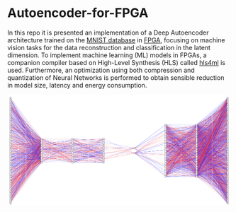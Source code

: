 # Autoencoder-for-FPGA
In this repo it is presented an implementation of a Deep Autoencoder architecture trained
on the [MNIST database](https://en.wikipedia.org/wiki/MNIST_database) in [FPGA](https://en.wikipedia.org/wiki/Field-programmable_gate_array), focusing on machine vision tasks for the data reconstruction and classification in the latent dimension.
To implement machine learning (ML) models in FPGAs, a companion compiler based on High-Level Synthesis (HLS) called [hls4ml](https://fastmachinelearning.org/hls4ml/#:~:text=hls4ml%20is%20a%20Python%20package,configured%20for%20your%20use%2Dcase!) is used.
Furthermore, an optimization using both compression
and quantization of Neural Networks is performed to obtain sensible reduction in model size, latency and energy consumption.

<p align="center">
    <img src="ae_reco.png" width="500"\>
</p>


